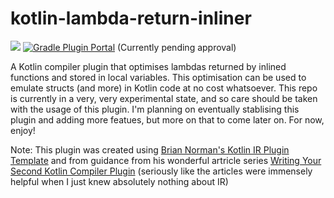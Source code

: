 # kotlin-lambda-return-inliner

[![](https://jitpack.io/v/kyay10/kotlin-lambda-return-inliner.svg)](https://jitpack.io/#kyay10/kotlin-lambda-return-inliner)
[![Gradle Plugin Portal](https://img.shields.io/maven-metadata/v/https/plugins.gradle.org/m2/com/github/kyay10/kotlin-lambda-return-inliner/com.github.kyay10.kotlinlambdareturninliner/maven-metadata.xml.svg?colorB=007ec6&label=gradlePluginPortal)](https://plugins.gradle.org/plugin/com.github.kyay10.kotlin-lambda-return-inliner) (Currently pending approval)

A Kotlin compiler plugin that optimises lambdas returned by inlined functions and stored in local variables. This optimisation can be used to emulate structs (and more) in Kotlin code at no cost whatsoever. This repo is currently in a very, very experimental state, and so care should be taken with the usage of this plugin. I'm planning on eventually stablising this plugin and adding more featues, but more on that to come later on. For now, enjoy!

Note: This plugin was created using [Brian Norman's Kotlin IR Plugin Template](https://github.com/bnorm/kotlin-ir-plugin-template) and from guidance from his wonderful artricle series [Writing Your Second Kotlin Compiler Plugin](https://blog.bnorm.dev/writing-your-second-compiler-plugin-part-1) (seriously like the articles were immensely helpful when I just knew absolutely nothing about IR)
